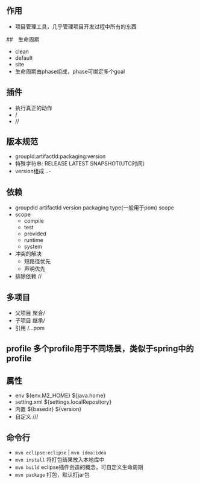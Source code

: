 ## 作用
- 项目管理工具，几乎管理项目开发过程中所有的东西

##　生命周期
- clean
- default
- site
- 生命周期由phase组成，phase可绑定多个goal

## 插件
- 执行真正的动作
- <plugin>/<groupId><artifactId><version>
- <plugin>/<executions>/<execution><id><phase><goals><goal>

## 版本规范
- groupId:artifactId:packaging:version
- 特殊字符串: RELEASE LATEST SNAPSHOT(UTC时间）
- version组成 <major version>.<minor version>.<incremental-version>-<qualifier>

## 依赖
- groupdId artifactId version packaging type(一般用于pom) scope
- scope
  - compile
  - test
  - provided
  - runtime
  - system
- 冲突的解决
  - 短路径优先
  - 声明优先
- 排除依赖 <exclusions>/<execlution>/<groupId><artifactId>
  
## 多项目
- 父项目 聚合<modules>/<module>
- 子项目 继承<parent>/<groupId><artifactId><version>
- 引用 <dependency>/...<type>pom</type>

## profile 多个profile用于不同场景，类似于spring中的profile

## 属性
- env ${env.M2_HOME} ${java.home}
- setting.xml ${settings.localRepository}
- 内置 ${basedir} ${version}
- 自定义 <project>/<properties>/<xxname>/<xxvalue>

## 命令行
- `mvn eclipse:eclipse` | `mvn idea:idea`
- `mvn install` 将打包结果放入本地库中
- `mvn build` eclipse插件创造的概念，可自定义生命周期
- `mvn package` 打包，默认打jar包
